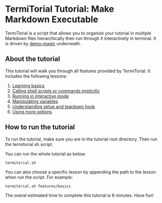 # TermiTorial Tutorial: Make Markdown Executable

TermiTorial is a script that allows you to organize your tutorial in multiple Markdown files hierarchically
then run through it interactively in terminal. It is driven by [demo-magic](https://github.com/paxtonhare/demo-magic) underneath.

<!--
Features
* basics
  * title
  * excerpt
  * code-shell
  * text
  * newline
  * links
* implicit code
* interactive mode
* manipulating variable (Input, save and reuse variable across runs)
* setup and teardown
  * dependency check
  * time elapsed
* tracking progress (-l)
* using more options
  * run automtically (-n)
-->
## About the tutorial

This tutorial will walk you through all features provided by TermiTorial. It includes the following lessons:
1. [Learning basics](features/basics.md)
2. [Calling shell scripts or commands implicitly](features/implicit-code.md)
3. [Running in interactive mode](features/interactive-mode.md)
4. [Manipulating variables](features/manipulate-variable.md)
5. [Understanding setup and teardown hook](features/setup-and-teardown.md)
6. [Using more options](features/using-more-options.md)

## How to run the tutorial

To run the tutorial, make sure you are in the tutorial root directory. Then run the termitorial.sh script.

You can run the whole tutorial as below:
```
termitorial.sh
```

You can also choose a specific lesson by appending the path to the lesson when run the script. For example:
```
termitorial.sh features/basics
```

The overal estimated time to complete this tutorial is 6 minutes. Have fun!

